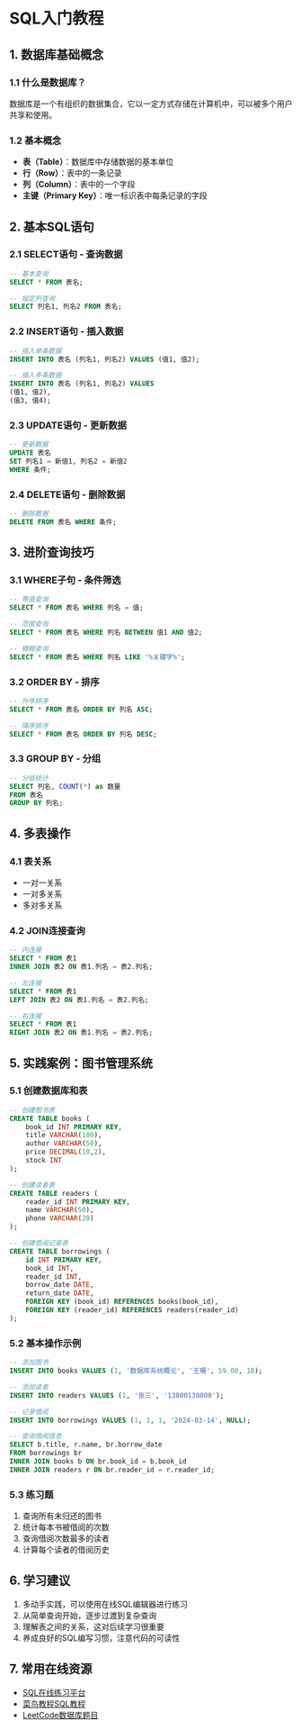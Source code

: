 # SQL入门教程

## 1. 数据库基础概念

### 1.1 什么是数据库？
数据库是一个有组织的数据集合，它以一定方式存储在计算机中，可以被多个用户共享和使用。

### 1.2 基本概念
- **表（Table）**：数据库中存储数据的基本单位
- **行（Row）**：表中的一条记录
- **列（Column）**：表中的一个字段
- **主键（Primary Key）**：唯一标识表中每条记录的字段

## 2. 基本SQL语句

### 2.1 SELECT语句 - 查询数据
```sql
-- 基本查询
SELECT * FROM 表名;

-- 指定列查询
SELECT 列名1, 列名2 FROM 表名;
```

### 2.2 INSERT语句 - 插入数据
```sql
-- 插入单条数据
INSERT INTO 表名 (列名1, 列名2) VALUES (值1, 值2);

-- 插入多条数据
INSERT INTO 表名 (列名1, 列名2) VALUES 
(值1, 值2),
(值3, 值4);
```

### 2.3 UPDATE语句 - 更新数据
```sql
-- 更新数据
UPDATE 表名
SET 列名1 = 新值1, 列名2 = 新值2
WHERE 条件;
```

### 2.4 DELETE语句 - 删除数据
```sql
-- 删除数据
DELETE FROM 表名 WHERE 条件;
```

## 3. 进阶查询技巧

### 3.1 WHERE子句 - 条件筛选
```sql
-- 等值查询
SELECT * FROM 表名 WHERE 列名 = 值;

-- 范围查询
SELECT * FROM 表名 WHERE 列名 BETWEEN 值1 AND 值2;

-- 模糊查询
SELECT * FROM 表名 WHERE 列名 LIKE '%关键字%';
```

### 3.2 ORDER BY - 排序
```sql
-- 升序排序
SELECT * FROM 表名 ORDER BY 列名 ASC;

-- 降序排序
SELECT * FROM 表名 ORDER BY 列名 DESC;
```

### 3.3 GROUP BY - 分组
```sql
-- 分组统计
SELECT 列名, COUNT(*) as 数量
FROM 表名
GROUP BY 列名;
```

## 4. 多表操作

### 4.1 表关系
- 一对一关系
- 一对多关系
- 多对多关系

### 4.2 JOIN连接查询
```sql
-- 内连接
SELECT * FROM 表1
INNER JOIN 表2 ON 表1.列名 = 表2.列名;

-- 左连接
SELECT * FROM 表1
LEFT JOIN 表2 ON 表1.列名 = 表2.列名;

-- 右连接
SELECT * FROM 表1
RIGHT JOIN 表2 ON 表1.列名 = 表2.列名;
```

## 5. 实践案例：图书管理系统

### 5.1 创建数据库和表
```sql
-- 创建图书表
CREATE TABLE books (
    book_id INT PRIMARY KEY,
    title VARCHAR(100),
    author VARCHAR(50),
    price DECIMAL(10,2),
    stock INT
);

-- 创建读者表
CREATE TABLE readers (
    reader_id INT PRIMARY KEY,
    name VARCHAR(50),
    phone VARCHAR(20)
);

-- 创建借阅记录表
CREATE TABLE borrowings (
    id INT PRIMARY KEY,
    book_id INT,
    reader_id INT,
    borrow_date DATE,
    return_date DATE,
    FOREIGN KEY (book_id) REFERENCES books(book_id),
    FOREIGN KEY (reader_id) REFERENCES readers(reader_id)
);
```

### 5.2 基本操作示例
```sql
-- 添加图书
INSERT INTO books VALUES (1, '数据库系统概论', '王珊', 59.00, 10);

-- 添加读者
INSERT INTO readers VALUES (1, '张三', '13800138000');

-- 记录借阅
INSERT INTO borrowings VALUES (1, 1, 1, '2024-03-14', NULL);

-- 查询借阅信息
SELECT b.title, r.name, br.borrow_date
FROM borrowings br
INNER JOIN books b ON br.book_id = b.book_id
INNER JOIN readers r ON br.reader_id = r.reader_id;
```

### 5.3 练习题
1. 查询所有未归还的图书
2. 统计每本书被借阅的次数
3. 查询借阅次数最多的读者
4. 计算每个读者的借阅历史

## 6. 学习建议
1. 多动手实践，可以使用在线SQL编辑器进行练习
2. 从简单查询开始，逐步过渡到复杂查询
3. 理解表之间的关系，这对后续学习很重要
4. 养成良好的SQL编写习惯，注意代码的可读性

## 7. 常用在线资源
- [SQL在线练习平台](https://www.w3schools.com/sql/)
- [菜鸟教程SQL教程](https://www.runoob.com/sql/sql-tutorial.html)
- [LeetCode数据库题目](https://leetcode.com/problemset/database/)